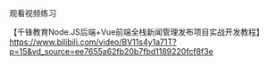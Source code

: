 

观看视频练习

【千锋教育Node.JS后端+Vue前端全栈新闻管理发布项目实战开发教程】https://www.bilibili.com/video/BV11s4y1a71T?p=15&vd_source=ee7655a62fb20b7fbd1189220fcf8f3e